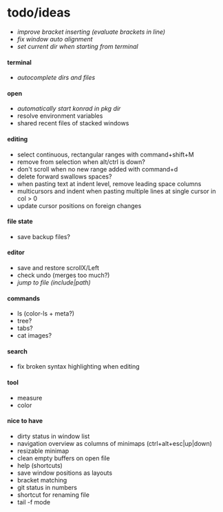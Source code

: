 # todo/ideas

- *improve bracket inserting (evaluate brackets in line)*
- *fix window auto alignment*
- *set current dir when starting from terminal*

#### terminal
- *autocomplete dirs and files*

#### open
- *automatically start konrad in pkg dir*
- resolve environment variables
- shared recent files of stacked windows

#### editing
- select continuous, rectangular ranges with command+shift+M 
- remove from selection when alt/ctrl is down?
- don't scroll when no new range added with command+d
- delete forward swallows spaces?
- when pasting text at indent level, remove leading space columns
- multicursors and indent when pasting multiple lines at single cursor in col > 0
- update cursor positions on foreign changes

#### file state
- save backup files?

#### editor
- save and restore scrollX/Left
- check undo (merges too much?)
- *jump to file (include|path)*

#### commands
- ls (color-ls + meta?)
- tree?
- tabs?
- cat images?

#### search
- fix broken syntax highlighting when editing

#### tool
- measure
- color

#### nice to have
- dirty status in window list
- navigation overview as columns of minimaps (ctrl+alt+esc|up|down)
- resizable minimap
- clean empty buffers on open file
- help (shortcuts)
- save window positions as layouts
- bracket matching
- git status in numbers
- shortcut for renaming file
- tail -f mode
    